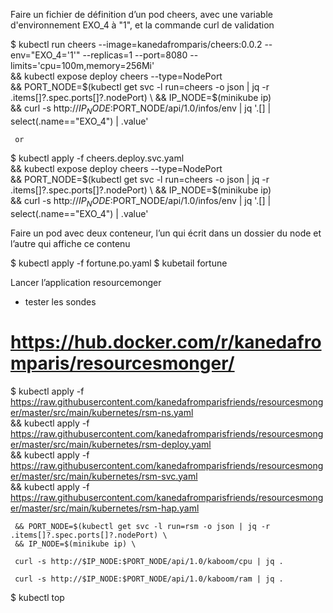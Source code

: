 
Faire un fichier de définition d’un pod cheers, avec une variable d'environnement EXO_4 à "1", et la commande curl de validation

 $ kubectl run cheers --image=kanedafromparis/cheers:0.0.2 --env="EXO_4='1'" --replicas=1 --port=8080 --limits='cpu=100m,memory=256Mi' \
     && kubectl expose deploy cheers --type=NodePort \
     && PORT_NODE=$(kubectl get svc -l run=cheers -o json | jq -r .items[]?.spec.ports[]?.nodePort) \
     && IP_NODE=$(minikube ip) \
     && curl -s http://$IP_NODE:$PORT_NODE/api/1.0/infos/env | jq '.[] | select(.name=="EXO_4") | .value'

     or
     
 $ kubectl apply -f cheers.deploy.svc.yaml \
     && kubectl expose deploy cheers --type=NodePort \
     && PORT_NODE=$(kubectl get svc -l run=cheers -o json | jq -r .items[]?.spec.ports[]?.nodePort) \
     && IP_NODE=$(minikube ip) \
     && curl -s http://$IP_NODE:$PORT_NODE/api/1.0/infos/env | jq '.[] | select(.name=="EXO_4") | .value'
     
Faire un pod avec deux conteneur, l’un qui écrit dans un dossier du node et l’autre qui affiche ce contenu

 $  kubectl apply -f fortune.po.yaml
 $  kubetail fortune

Lancer l’application resourcemonger 
 - tester les sondes

 # https://hub.docker.com/r/kanedafromparis/resourcesmonger/

 $ kubectl apply -f https://raw.githubusercontent.com/kanedafromparisfriends/resourcesmonger/master/src/main/kubernetes/rsm-ns.yaml \
     && kubectl apply -f https://raw.githubusercontent.com/kanedafromparisfriends/resourcesmonger/master/src/main/kubernetes/rsm-deploy.yaml \
     && kubectl apply -f https://raw.githubusercontent.com/kanedafromparisfriends/resourcesmonger/master/src/main/kubernetes/rsm-svc.yaml \
     && kubectl apply -f https://raw.githubusercontent.com/kanedafromparisfriends/resourcesmonger/master/src/main/kubernetes/rsm-hap.yaml
 
     && PORT_NODE=$(kubectl get svc -l run=rsm -o json | jq -r .items[]?.spec.ports[]?.nodePort) \
     && IP_NODE=$(minikube ip) \

     curl -s http://$IP_NODE:$PORT_NODE/api/1.0/kaboom/cpu | jq .
 
     curl -s http://$IP_NODE:$PORT_NODE/api/1.0/kaboom/ram | jq .
 
 
 $ kubectl top 